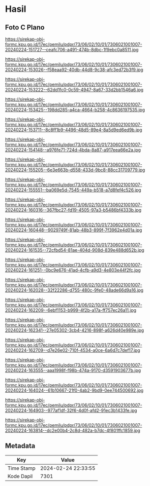 # Hasil

## Foto C Plano

https://sirekap-obj-formc.kpu.go.id/17ec/pemilu/pdpr/73/06/02/10/01/7306021001007-20240224-151727--ceafc706-a491-474b-8dbc-1f9ebc0a8511.jpg

https://sirekap-obj-formc.kpu.go.id/17ec/pemilu/pdpr/73/06/02/10/01/7306021001007-20240224-153026--f58eaa92-40db-44d8-9c38-afc3ed72b3f9.jpg

https://sirekap-obj-formc.kpu.go.id/17ec/pemilu/pdpr/73/06/02/10/01/7306021001007-20240224-153222--62dd1fc0-0c59-4947-8a67-33d2bb1546a6.jpg

https://sirekap-obj-formc.kpu.go.id/17ec/pemilu/pdpr/73/06/02/10/01/7306021001007-20240224-153425--198dd285-a4ca-4664-b258-4c8636197535.jpg

https://sirekap-obj-formc.kpu.go.id/17ec/pemilu/pdpr/73/06/02/10/01/7306021001007-20240224-153711--8c8ff1b9-4496-48d5-89e4-8a5d9ed6ed9b.jpg

https://sirekap-obj-formc.kpu.go.id/17ec/pemilu/pdpr/73/06/02/10/01/7306021001007-20240224-154148--a976fe71-724d-4bda-8a87-a917eea66e2a.jpg

https://sirekap-obj-formc.kpu.go.id/17ec/pemilu/pdpr/73/06/02/10/01/7306021001007-20240224-155205--6e3e663b-d558-433d-9bc8-88cc31709779.jpg

https://sirekap-obj-formc.kpu.go.id/17ec/pemilu/pdpr/73/06/02/10/01/7306021001007-20240224-155551--ba069e5d-7545-449a-b518-a7d8fef4c526.jpg

https://sirekap-obj-formc.kpu.go.id/17ec/pemilu/pdpr/73/06/02/10/01/7306021001007-20240224-160316--367fbc27-fd19-4505-97a3-b5486bf4333b.jpg

https://sirekap-obj-formc.kpu.go.id/17ec/pemilu/pdpr/73/06/02/10/01/7306021001007-20240224-160448--9029749f-81ab-48b3-899f-7f3962e4d01a.jpg

https://sirekap-obj-formc.kpu.go.id/17ec/pemilu/pdpr/73/06/02/10/01/7306021001007-20240224-161535--72cfbd54-81ae-404d-908d-839e488d652b.jpg

https://sirekap-obj-formc.kpu.go.id/17ec/pemilu/pdpr/73/06/02/10/01/7306021001007-20240224-161251--0bc9e676-41ad-4cfb-a9d3-4e803e44f2fc.jpg

https://sirekap-obj-formc.kpu.go.id/17ec/pemilu/pdpr/73/06/02/10/01/7306021001007-20240224-162028--32f22286-d755-480c-9fe0-48ade66d9a16.jpg

https://sirekap-obj-formc.kpu.go.id/17ec/pemilu/pdpr/73/06/02/10/01/7306021001007-20240224-162209--6ebf1153-b999-4f2b-a17a-ff757ec26a11.jpg

https://sirekap-obj-formc.kpu.go.id/17ec/pemilu/pdpr/73/06/02/10/01/7306021001007-20240224-162341--27e05302-3cb4-4216-898f-a626d40e989e.jpg

https://sirekap-obj-formc.kpu.go.id/17ec/pemilu/pdpr/73/06/02/10/01/7306021001007-20240224-162709--d7e26e02-710f-4534-a0ce-6a6d7c7def17.jpg

https://sirekap-obj-formc.kpu.go.id/17ec/pemilu/pdpr/73/06/02/10/01/7306021001007-20240224-163555--aaa1998f-f98b-474a-9170-d3591903677b.jpg

https://sirekap-obj-formc.kpu.go.id/17ec/pemilu/pdpr/73/06/02/10/01/7306021001007-20240224-164024--61b10667-21f0-4ab2-9bd9-0ee744500692.jpg

https://sirekap-obj-formc.kpu.go.id/17ec/pemilu/pdpr/73/06/02/10/01/7306021001007-20240224-164903--977af1df-32f6-4d0f-afd2-91ec3b1433fe.jpg

https://sirekap-obj-formc.kpu.go.id/17ec/pemilu/pdpr/73/06/02/10/01/7306021001007-20240224-163814--dc2e00b4-2c8d-482a-b7dc-4f801ffc1859.jpg


## Metadata

| Key        | Value               |
| ---------- | ------------------- |
| Time Stamp | 2024-02-24 22:33:55 |
| Kode Dapil | 7301                |



